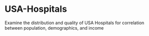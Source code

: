 # USA-Hospitals
Examine the distribution and quality of USA Hospitals for correlation between population, demographics, and income
